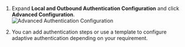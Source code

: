 1. Expand **Local and Outbound Authentication Configuration** and click
    **Advanced Configuration**.  
    ![Advanced Authentication Configuration](../../assets/img/fragments/advanced-authentication.png)
    
2.  You can add authentication steps or use a template to configure
    adaptive authentication depending on your requirement.